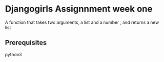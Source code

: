 # Djangogirls Assignnment week one
A function that takes two arguments, a list and a number , and returns a new list

## Prerequisites
python3

